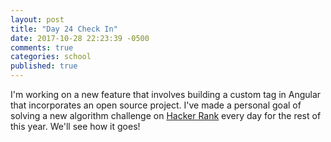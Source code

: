 ```yaml
---
layout: post
title: "Day 24 Check In"
date: 2017-10-28 22:23:39 -0500
comments: true
categories: school
published: true
---
```



I'm working on a new feature that involves building a custom tag in Angular that incorporates an open source project. I've made a personal goal of solving a new algorithm challenge on [Hacker Rank](https://www.hackerrank.com) every day for the rest of this year. We'll see how it goes!